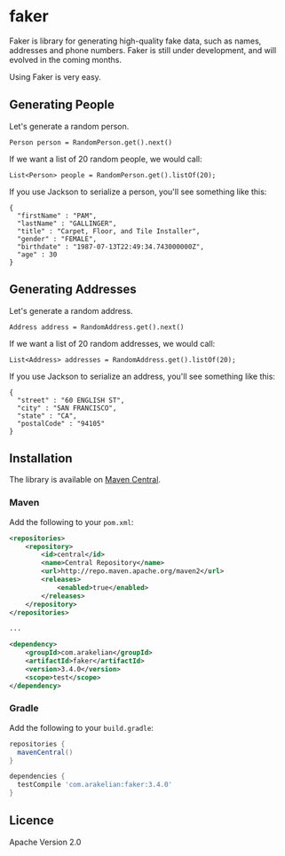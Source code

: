 # faker

Faker is library for generating high-quality fake data, such as names, addresses and phone numbers. 
Faker is still under development, and will evolved in the coming months.

Using Faker is very easy.


## Generating People

Let's generate a random person.  

```
Person person = RandomPerson.get().next()
```

If we want a list of 20 random people, we would call:

```
List<Person> people = RandomPerson.get().listOf(20);
```

If you use Jackson to serialize a person, you'll see something like this:

```
{
  "firstName" : "PAM",
  "lastName" : "GALLINGER",
  "title" : "Carpet, Floor, and Tile Installer",
  "gender" : "FEMALE",
  "birthdate" : "1987-07-13T22:49:34.743000000Z",
  "age" : 30
}
``` 

## Generating Addresses

Let's generate a random address.  

```
Address address = RandomAddress.get().next()
```

If we want a list of 20 random addresses, we would call:

```
List<Address> addresses = RandomAddress.get().listOf(20);
```

If you use Jackson to serialize an address, you'll see something like this:

```
{
  "street" : "60 ENGLISH ST",
  "city" : "SAN FRANCISCO",
  "state" : "CA",
  "postalCode" : "94105"
}
``` 

## Installation

The library is available on [Maven Central](https://search.maven.org/#search%7Cgav%7C1%7Cg%3A%22com.arakelian%22%20AND%20a%3A%22faker%22).

### Maven

Add the following to your `pom.xml`:

```xml
<repositories>
    <repository>
        <id>central</id>
        <name>Central Repository</name>
        <url>http://repo.maven.apache.org/maven2</url>
        <releases>
            <enabled>true</enabled>
        </releases>
    </repository>
</repositories>

...

<dependency>
    <groupId>com.arakelian</groupId>
    <artifactId>faker</artifactId>
    <version>3.4.0</version>
    <scope>test</scope>
</dependency>
```

### Gradle

Add the following to your `build.gradle`:

```groovy
repositories {
  mavenCentral()
}

dependencies {
  testCompile 'com.arakelian:faker:3.4.0'
}
```

## Licence

Apache Version 2.0

